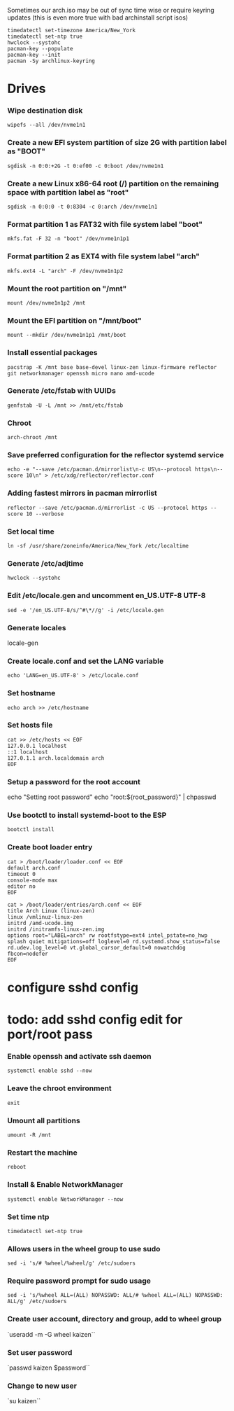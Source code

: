Sometimes our arch.iso may be out of sync time wise or require keyring updates (this is even more true with bad archinstall script isos)

```
timedatectl set-timezone America/New_York
timedatectl set-ntp true
hwclock --systohc
pacman-key --populate
pacman-key --init
pacman -Sy archlinux-keyring
```

# Drives

### Wipe destination disk

`wipefs --all /dev/nvme1n1`

### Create a new EFI system partition of size 2G with partition label as "BOOT"

`sgdisk -n 0:0:+2G -t 0:ef00 -c 0:boot /dev/nvme1n1`

### Create a new Linux x86-64 root (/) partition on the remaining space with partition label as "root"

`sgdisk -n 0:0:0 -t 0:8304 -c 0:arch /dev/nvme1n1`

### Format partition 1 as FAT32 with file system label "boot"

`mkfs.fat -F 32 -n "boot" /dev/nvme1n1p1`

### Format partition 2 as EXT4 with file system label "arch"

`mkfs.ext4 -L "arch" -F /dev/nvme1n1p2`

### Mount the root partition on "/mnt"

`mount /dev/nvme1n1p2 /mnt`

### Mount the EFI partition on "/mnt/boot"

`mount --mkdir /dev/nvme1n1p1 /mnt/boot`

### Install essential packages

`pacstrap -K /mnt base base-devel linux-zen linux-firmware reflector git networkmanager openssh micro nano amd-ucode`

### Generate /etc/fstab with UUIDs

`genfstab -U -L /mnt >> /mnt/etc/fstab`

### Chroot

`arch-chroot /mnt`

### Save preferred configuration for the reflector systemd service

`echo -e "--save /etc/pacman.d/mirrorlist\n-c US\n--protocol https\n--score 10\n" > /etc/xdg/reflector/reflector.conf`

### Adding fastest mirrors in pacman mirrorlist

`reflector --save /etc/pacman.d/mirrorlist -c US --protocol https --score 10 --verbose`

### Set local time

`ln -sf /usr/share/zoneinfo/America/New_York /etc/localtime`

### Generate /etc/adjtime

`hwclock --systohc`

### Edit /etc/locale.gen and uncomment en_US.UTF-8 UTF-8

`sed -e '/en_US.UTF-8/s/^#\*//g' -i /etc/locale.gen`

### Generate locales

locale-gen

### Create locale.conf and set the LANG variable

`echo 'LANG=en_US.UTF-8' > /etc/locale.conf`

### Set hostname

`echo arch >> /etc/hostname`

### Set hosts file

```
cat >> /etc/hosts << EOF
127.0.0.1 localhost
::1 localhost
127.0.1.1 arch.localdomain arch
EOF
```

### Setup a password for the root account

echo "Setting root password"
echo "root:${root_password}" | chpasswd

### Use bootctl to install systemd-boot to the ESP

`bootctl install`

### Create boot loader entry

```
cat > /boot/loader/loader.conf << EOF
default arch.conf
timeout 0
console-mode max
editor no
EOF
```

```
cat > /boot/loader/entries/arch.conf << EOF
title Arch Linux (linux-zen)
linux /vmlinuz-linux-zen
initrd /amd-ucode.img
initrd /initramfs-linux-zen.img
options root="LABEL=arch" rw rootfstype=ext4 intel_pstate=no_hwp splash quiet mitigations=off loglevel=0 rd.systemd.show_status=false rd.udev.log_level=0 vt.global_cursor_default=0 nowatchdog fbcon=nodefer
EOF
```

# configure sshd config

# todo: add sshd config edit for port/root pass

### Enable openssh and activate ssh daemon

`systemctl enable sshd --now`

### Leave the chroot environment

`exit`

### Umount all partitions

`umount -R /mnt`

### Restart the machine

`reboot`

### Install & Enable NetworkManager

`systemctl enable NetworkManager --now`

### Set time ntp

`timedatectl set-ntp true`

### Allows users in the wheel group to use sudo

`sed -i 's/# %wheel/%wheel/g' /etc/sudoers`

### Require password prompt for sudo usage

`sed -i 's/%wheel ALL=(ALL) NOPASSWD: ALL/# %wheel ALL=(ALL) NOPASSWD: ALL/g' /etc/sudoers`

### Create user account, directory and group, add to wheel group

`useradd -m -G wheel kaizen``

### Set user password

`passwd kaizen $password``

### Change to new user

`su kaizen``
